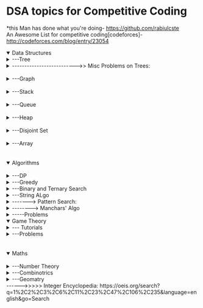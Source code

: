 # DSA topics for Competitive Coding #

*this Man has done what you're doing- https://github.com/rabiulcste
<br> An Awesome List for competitive coding[codeforces]- http://codeforces.com/blog/entry/23054


<details open>
<summary>Data Structures</summary>
  <details>
  <summary>---Tree</summary>
                    ------------->> When to use:<br>-If you need to maintain a list of objects that are sorted and unique, and if you need to be able to quickly insert and retrieve objects to and from this list, the ideal data structure will be a tree set (or a tree map, if you consider each object a key and associate another object called a value to it).
                    <details>
                            <summary>------Binary Tree</summary>
                             Khaali
                    </details>
                    <details>
                            <summary>------Binary Search Tree</summary>
                            <details>
                                    <summary>---------------About</summary>
                                     Is a binary tree with ( "node->left < node < node -> right)
                           </details>
                           <details>
                                   <summary>---------------------Declaration</summary>
                                            --------------------------[Code](https://github.com/aayush4vedi/MyCompetitiveCoding/blob/master/spoj/tree/BST/templateBST.cpp)
                                            <br>
                                            ---------------------------------Includes:
                                            <br>
                                            ------------------------------------1.Inserting a node<br>
                                            ------------------------------------2.Deletion of a node<br>
                                            ------------------------------------3.Searching for a node<br>
                                            ------------------------------------4.Tree traversal(preorder,inorder, postorder)                                               <br>
                                            ------------------------------------5.Printing the tree(display)<br>
                                            ------------------------------------6.Has path sum<br>
                                            ------------------------------------7.Height of a node<br>
                                            ------------------------------------8.Diameter of tree<br>
                                            ------------------------------------9.Mirror a tree<br>
                                            ------------------------------------10.LCA-using BST properties, so won't work on                                     tree !=BST<br>
                                            ------------------------------------11.Print ancestors of a node<br>
                                            ------------------------------------12.Print Vertically<br>
                                            ------------------------------------13.Diagonal Print-not working with class(goto                                            GfG)<br>
                           </details>
                           <details>
                                    <summary>--------------- Other Basic Implementations</summary>
                                    ------>> Check BST or Not:<br> -- https://github.com/rabiulcste/Data-Structure/blob/master/Binary-Search-Tree/Binary%20Tree%20is%20BST%20or%20not.cpp
                                    ------>> Convert BST to array: <br> -- https://github.com/rabiulcste/Data-Structure/blob/master/Binary-Search-Tree/Convert%20a%20BST%20to%20an%20Array.cpp<br>
                                    ------>> Create BST from sorted array: <br> -- https://github.com/rabiulcste/Data-Structure/blob/master/Binary-Search-Tree/Binary%20Tree%20(Create)%20From%20Sorted%20Array.cpp<br>
                                    ------>> Find Min/Max-recursive: <br> -- https://github.com/rabiulcste/Data-Structure/blob/master/Binary-Search-Tree/Binary%20Tree%20Find%20Min%20and%20Max%20Recursive.cpp<br>
                                    ------>> Convert BST to Min Heap: <br> -- https://www.geeksforgeeks.org/convert-bst-min-heap/<br>
                                    ------>> Contruct BST from given Level order transversal: <br> --https://www.geeksforgeeks.org/construct-bst-given-level-order-traversal/<br>
                                    ------>> Find K'th smallest element in BST: <br> --https://www.geeksforgeeks.org/find-k-th-smallest-element-in-bst-order-statistics-in-bst/
                           </details>
                           <details>
                                   <summary>---------------Uses</summary>
                                   <details>
                                           <summary>---------------------In heaps/Maps</summary>
                                   </details>
                           </details>
                           <details>
                                   <summary>---------------Questions</summary>
                                           <details>
                                                     <summary>--------------------------- 10 questions from HR</summary>
                                                      ---> https://www.hackerearth.com/practice/data-structures/trees/binary-search-tree/practice-problems/
                                            </details>
                                           <details>
                                                     <summary>--------------------------- Veronica MArs- HR</summary>
                                                      ---> https://www.hackerrank.com/contests/womens-codesprint/challenges/mars-and-the-binary-search-tree
                                            </details>    
                                           <details>
                                                     <summary>--------------------------- Codechef</summary>
                                                      ---> https://www.codechef.com/problems/MCO16503
                                            </details>                                  
                                            <details>
                                                     <summary>---------------------------Topic</summary>
                                                      Link: http://www.spoj.com/problems/BST/
                                                      <br>
                                                      Solution: https://www.quora.com/What-is-the-approach-to-solve-this-question-SPOJ-com-Problem-BST
                                            </details>
                           </details>
                  </details>
                  <details>
                          <summary>------Segment Tree</summary>
                          <details>
                                  <summary>---------------About</summary>
                                  ---Is a height balanced binary tree with static structure(str can't be changed once made)
                                  <br><br>------Height = log2(n)// n is #ele in array
                                  <br>------#Internal nodes = n-1
                                  <br>------#total nodes = n+n-1
                                  <br><br>
                                  ---Used in Range Queries.
                                  <br>
                                  ---Easy to think and code.
                                  <br>
                                  ---Fundamental operations:
                                  <br>
                                  ------(1)Merge: (going up) storing information(e.g. sum,min/max ele) of 2 nodes into a singe node
                                  <br>
                                  ------(2)Split: (going down) propagation of information(like: update)from parent node to it's children.It's done in **Lazy Manner.
                                  <br>Heavy light decompostion:https://blog.anudeep2011.com/heavy-light-decomposition/
                        </details>
                        <details>
                                <summary>---------------------Code: SegTree</summary>
                                          --------------------------[Code for SegTree](https://github.com/aayush4vedi/MyCompetitiveCoding/blob/master/spoj/tree/SegmentTree/template.cpp)
                                          <br>
                                          ---------------------------------Includes:
                                          <br>
                                          ------------------------------------1.Build tree-O(N)<br>
                                          ------------------------------------2.Update an index-O(logN)<br>
                                          ------------------------------------2.Update an Rante-O(NlogN) // the code gives SSGIV<br>
                                          ------------------------------------4.Range Query-O(logN)
                                          <br>
                                          ---------------------------------------------4.1 Range Sum Query<br>
                                          ---------------------------------------------4.1 Range Min Query<br>
                                          ------------------------------------TIP.To traverse array-print arr[i]
                                          </details>
                                          <details>
                                          <summary>---------------------Code: Lazy Propagation-segTree</summary>
                                          --------------------------[Code for SegTree]-LAZY PROPAGATION](https://github.com/aayush4vedi/MyCompetitiveCoding/blob/master/spoj/tree/SegmentTree/template_lazyPropagation.cpp)
                                          <br>
                                          ---------------------------------Includes:
                                          <br>
                                          ------------------------------------1.Build tree-O(N)<br>
                                          ------------------------------------2.Update an index-O(logN)<br>
                                          ------------------------------------2.Update an range-O(logN) //while upar wala does in O(nlogN)<br>
                                          ------------------------------------5.Point-Query//to see updated array(logN)
                                          <br>
                                          ------------------------------------TIP.To traverse array-REP(i,0,n)cout< < pointer-query(0,n-1,i-1);<br>
                                          ------------------------------------6.Range Query-O(logN)
                                          <br>
                                          ---------------------------------------------4.1 Range Sum Query<br>
                                          ---------------------------------------------4.1 Range Min Query
                        </details>
                        <details>
                                <summary>---------------Uses</summary>
                                <br>---------------------Range Queries in O(logN)
                        </details>
                        <details>
                                <summary>---------------Questions</summary>
                                <details>
                                        <summary>---------------------------Simple SegTree</summary>
                                                  Link: http://codeforces.com/contest/380/problem/C
                                                  <br>
                                                  Solution: https://sidhantgoyal.wordpress.com/2014/02/05/sereja-and-brackets/
                                                  <br>https://github.com/jhonber/Programming-Contest/blob/47b0e6685c18dc4dc3640fc7e1982628681ad718/codeforces/Codeforces%20Round%20%23223%20%28Div.%201%29/C.cpp
                                 </details>
                                 <details>
                                        <summary>---------------------------CodeForces collection-undone: http://codeforces.com/blog/entry/15890</summary>
                                 </details>
                                 <details>
                                        <summary>---------------------------Another collection-All done</summary>
                                                  Link: http://jaskamalkainth.github.io/Segment-tree-Problems/                                                    </details>
                        </details>
                        </details>
                        <details>
                                <summary>------Trie</summary>
                                ------------reTRIEval of data
                                <br>------------ Trie can store information about keys/numbers/strings compactly in a tree.
                                <br>------------used in dictionary searching for strings
                                <details>
                                        <summary>------------code</summary>
                                        <details>
                                                 <summary>------------1.Mine</summary>
                                                 1.GfG: use when a bool value is reqd in class(is_last,count)-doesnt contains delete- https://www.geeksforgeeks.org/trie-insert-and-search/
                                                 2.GoTigers!-easy deletion(in C)-http://yihuad.blogspot.in/2013/11/trie-implementation-in-c-geeksforgeeks.html
                                                 <br>------------------Includes:
                                                 ------------------------0.Build trie-O(n*m)<br>
                                                 ------------------------1.Insertion-O(key lenght){time},O(alphabet_size*key_lenght*no_of_keys){space}<br>
                                                 ------------------------2.Search-O(key lenght){time},O(alphabet_size*key_lenght*no_of_keys){space}<br>
                                                 ------------------------3.Deletion<br>
                                                 ------------------------4.Lexographical print<br>
                                        </details>
                                        <details>
                                                 <summary>------------2.Using map</summary>
                                                 http://pastebin.com/fyqsH65k
                                        </details>
                                         <details>
                                                 <summary>------------2.Using Linked list</summary>
                                                 http://pastebin.com/kUYHiLRC
                                        </details>
                                        <details>
                                                 <summary>------------3.Using Classes </summary>
                                                 https://gist.github.com/reterVision/8487831
                                        </details>
                                        <details>
                                                 <summary>------------4.Memory Effecient(& easy)</summary>
http://yihuad.blogspot.in/2013/11/trie-implementation-in-c-geeksforgeeks.html                                        </details>
                                </details>
                                <details>
                                        <summary>------------Questions</summary>
                                        <details>
                                                <summary>---------------(A)Bit-string wale(XOR)</summary>
                                                <details>
                                                       <summary>------------------1.Find 2 elements in array with max XOR value                                                        </summary>
                                                       Link: https://threads-iiith.quora.com/Tutorial-on-Trie-and-example-problems
                                                       <br>solution: https://www.geeksforgeeks.org/minimum-xor-value-pair/
                                              </details>
                                              <details>
                                                       <summary>------------------1.Find subarray with maximum XOR                                                        </summary>
                                                       Link: https://threads-iiith.quora.com/Tutorial-on-Trie-and-example-problems
                                                       <br>solution: https://www.geeksforgeeks.org/find-the-maximum-subarray-xor-in-a-given-array/
                                              </details>
                                              <details>
                                                       <summary>------------------1.print the number of subarrays whose XOR is less than K                                                        </summary>
                                                       Link: https://threads-iiith.quora.com/Tutorial-on-Trie-and-example-problems
                                                       <br>solution: https://www.geeksforgeeks.org/subarray-xor-less-k/
                                              </details>
                                        </details>
                                        <details>
                                                <summary>---------------(B)Alpha-string</summary>
                                                <details>
                                                        <summary>------------------(E).Add & count partial appearnces</summary>
                                                        Link:  https://www.hackerrank.com/challenges/contacts/problem <br>
                                                        Solution: https://www.hackerrank.com/challenges/contacts/editorial
                                                </details>
                                                <details>
                                                        <summary>------------------(M).Find if a string is prefix of any other</summary>
                                                        Link: https://www.hackerrank.com/challenges/no-prefix-set/problem <br>
                                                        Solution: https://www.hackerrank.com/challenges/no-prefix-set/editorial
                                                </details>              
                                                <details>
                                                        <summary>------------------(M).Phone list-SPOJ: used vector of occurrences in node declaration</summary>
                                                        Link: http://www.spoj.com/problems/PHONELST/<br>
                                                        Solution: http://theoryofprogramming.com/2015/08/24/trie-tree-practise-spoj-phonelst/
                                                </details>  
                                                <details>
                                                        <summary>------------------(D).Partial Search & Lexographical Print</summary>
                                                        Link:http://theoryofprogramming.com/2015/09/01/trie-tree-practise-spoj-dict/ 
                                                </details>                                            
                                          </details>
                                </details>
                        </details>
                        <details>
                                <summary>------Balanced Binary tree(1): BIT/AVL Tree</summary>
                                <details>
                                        <summary>--------About</summary>
                                        -->>  Adelson, Velski & Landis<br>
                                        -->> Def.: is a self-balancing BST where the difference between heights of left and right subtrees cannot be > 1 for all nodes(i.e. balancing factor <= 1).<br>
                                        <details>
                                                 <summary>-->> Why bother making another tree:---- </summary>
                                                ----------------->> AVL vs BST:<br> 
                                                ---> In skewed BST(elements are inserted monotonically); operations (e.g., search, max, min, insert, delete.. etc) take O(n) time{as h=n here}.Height of an AVL tree is always O(Logn)<br>
                                                ----------------->> AVL vs Red-Black tree:<br>
                                                ---> Both do operations in O(logN).<br>
                                                ---> AVL trees cause more rotations during insertion and deletion, hence are MORE BALANCED.So, if more:<br>
                                                --------------* insertion/deletion is required: use Red Black tree<br>
                                                --------------* search is required            : use AVL tree                                          
                                         </details>  
                          </details>
                                <details>
                                        <summary>------------>> Template</summary>
                                        ----(1) Includes: insert,display,inorder,preorder,postorder,delete:<br>
                                        -- https://github.com/aayush4vedi/MyCompetitiveCoding/blob/master/tree/AVL_tree/template.cpp<br>
                                  </details>                          
                                <details>
                                         <summary>------------>> Uses</summary>
                                          <details>
                                                   <summary>----Find kth smallest element in array after sorting for each query</summary>
                                          </details>
                                          <details>
                                                   <summary>----Find median in running array</summary>
                                                    -- https://www.geeksforgeeks.org/?p=14873
                                          </details>   
                                          <details>
                                                   <summary>----Maximum of all subarrays of size k</summary>
                                                    -->> Given an array and an integer k, find the maximum for each and every contiguous subarray of size k.<br>
                                                    -- https://www.geeksforgeeks.org/?p=11306
                                          </details>   
                                          <details>
                                                   <summary>----Count number of smaller elements on right side of each element</summary>
                                                  -- https://www.geeksforgeeks.org/?p=17235
                                          </details>                                     
                                </details>
                        </details>
                        <details>
                                 <summary>------Balanced Binary tree(2):Red Black Tree</summary>
                                  <details>
                                        <summary>--------About</summary>
                                        -->> Def.: is a self-balancing BST where very node follows following rules.:<br>
                                        ---------------(1)Every node has a color either red or black. <br>
                                        ---------------(2)Root of tree is always black <br>                               
                                        ---------------(3)There are no two adjacent red nodes  <br>
                                        ---------------(4)Every path from root to a NULL node has same number of black nodes<br>                               ---> Every Red Black Tree with n nodes has height < = 2Log2(n+1)
                                          <details>
                                                 <summary>-->> Why bother making another tree:---- </summary>
                                                ----------------->> Red Black vs BST:<br> 
                                                ---> In skewed BST(elements are inserted monotonically); operations (e.g., search, max, min, insert, delete.. etc) take O(n) time{as h=n here}.Height of an AVL tree is always O(Logn)<br>
                                                ----------------->> AVL vs Red-Black tree:<br>
                                                ---> Both do operations in O(logN).<br>
                                                ---> AVL trees cause more rotations during insertion and deletion, hence are MORE BALANCED.So, if more:<br>
                                                --------------* insertion/deletion is required: use Red Black tree<br>
                                                --------------* search is required            : use AVL tree                                    
                                         </details>  
                              </details>
                                <details>
                                        <summary>------------>> Template</summary>
                                        ----(1) Includes: insert,display,inorder,preorder,postorder,delete:<br>
                                        -- https://gist.github.com/nandor/9249431<br>
                                        ----(2) Inlcudes: insert, delete, get min, decrease key
                                  </details>                          
                                <details>
                                         <summary>------------>> Uses</summary>                               
                                </details>                          
                         </details>    
                        <details>
                                <summary>------Heap</summary>
                                -->> About: is a complete Binary tree(except last level nodes), with elements filled in inc//dec order.<br>
                                <details>
                                        <summary>---------MinHeap</summary>
                                        <details>
                                                 <summary>------------------->> Template: {insert,delete- both O(logn)}</summary>
                                                  -- https://github.com/aayush4vedi/MyCompetitiveCoding/blob/master/tree/minHeap/template.cpp
                                        </details>
                                </details>
                                        <details>
                                        <summary>---------MaxHeap</summary>
                                        <details>
                                                 <summary>------------------->> Template: {insert,delete- both O(logn)}</summary>
                                                  --http://www.sanfoundry.com/cpp-program-implement-max-heap/
                                        </details>                                                  
                                </details>
                                <details>
                                        <summary>----->>>>>>> Uses:</summary>
                                        --> Heap sort:  sort an array in O(nLogn) time<br>
                                        --> Priority Queue: Priority queues can be efficiently implemented using Binary Heap because it supports insert(), delete() and extractmax(), decreaseKey() operations in O(logn) time. Binomoial Heap and Fibonacci Heap are variations of Binary Heap.<br>
                                        --> in Graph algo: Djisktra's, Prims'<br>
                                        --> 
                                </details>
                                <details>
                                        <summary>------Problems on Heap</summary>
                                        -- codechef tagged: https://www.codechef.com/tags/problems/heap<br>
                                        -- codemonk{4Q}: https://www.hackerearth.com/challenge/competitive/code-monk-heaps-and-priority-queues/problems/<br>
                                        -- https://www.codechef.com/problems/ANUMLA<br>
                                        -- http://www.spoj.com/problems/PRO/<br>
                                        -- http://www.spoj.com/problems/EXPEDI/<br>
                                        -- http://www.spoj.com/problems/LAZYPROG/
                               </details>                          
                       </details>
                       <details>
                              <summary>------Splay Tree</summary>
                      </details>
                      <details>
                              <summary>------Treap</summary>
                      </details>
                      <details>
                              <summary>------Suffix Tree</summary>
                      </details>
                      <details>
                              <summary>------Prefix Tree</summary>
                      </details>
             </details>
            <details>
                    <summary>-------------------------->> Misc Problems on Trees:</summary>
            </details>            
              <br>
      </details>
      <details>
              <summary>---Graph</summary>
              <details>
                      <summary>---------1.Representation</summary>
                      Link: https://gist.github.com/mailpraveens/78713d5d69601bdb6737
              </details>
               <details>
                      <summary>---------2.BFS</summary>
                      <details>
                              <summary>---------------2.1.BFS</summary>
                              link: https://github.com/rabiulcste/Graph-Theory/blob/master/BFS.cpp
                      </details>
                       <details>
                              <summary>---------------2.2.BFS using color{W,G,B}</summary>
                              link: https://github.com/rabiulcste/Graph-Theory/blob/master/BFS%20using%20color.cpp
                      </details>
                       <details>
                              <summary>---------------2.3. 2D BFS</summary>
                              Code: https://github.com/rabiulcste/Graph-Theory/blob/master/BFS%20(2D).cpp
                              example: https://stackoverflow.com/questions/37654296/breadth-first-search-on-2d-array
                      </details>
                </details>
                <details>
                      <summary>---------3.DFS</summary>
                      <details>
                               <summary>---------------3.1 DFS using adjacency list</summary>
                                link: https://github.com/rabiulcste/Graph-Theory/blob/master/DFS.cpp
                      </details>
                      <details>
                               <summary>---------------3.2 DFS using adjacency matrix</summary>
                               link: https://github.com/rabiulcste/Graph-Theory/blob/master/DFS%20using%20matrix.cpp
                      </details>
                      <details>
                               <summary>---------------3.3 2D-DFS</summary>
                               link: https://github.com/rabiulcste/Graph-Theory/blob/master/DFS%202D.cpp
                      </details>
                      <details>
                               <summary>---------------3.3 DFS - Leaf Count and Print</summary>
                               link: https://github.com/aayush4vedi/MyCompetitiveCoding/edit/master/DSA.md
                      </details>
                      <details>
                               <summary>---------------3.3 Cycle detection using DFS</summary>
                               link: https://github.com/rabiulcste/Graph-Theory/blob/master/Cycle%20in%20a%20Graph%20using%20DFS.cpp
                      </details>
              </details>
              <details>
                      <summary>---------4.Shortest Path</summary>
                      <details>
                              <summary>---------------4.1 Djikstra's {works only for + edge weight}</summary>
                              ------to find the shortest paths from the source vertex to all other vertices in the graph.
                                      <details>
                                      <summary>---------------4.1.1 Djikstra's Easy</summary>
                                      link: https://github.com/rabiulcste/Graph-Theory/blob/master/Dijkstra%20easy.cpp
                                      </details>
                                      <details>
                                      <summary>---------------4.1.2 Djikstra's 2D</summary>
                                      link: https://github.com/rabiulcste/Graph-Theory/blob/master/Dijkstra%202D.cpp
                                      </details>
                                      <details>
                                      <summary>---------------4.1.3 Djikstra's Path Print</summary>
                                      link: https://github.com/rabiulcste/Graph-Theory/blob/master/Dijkstra%20Path%20Print.cpp
                                      </details>
                                      <details>
                                      <summary>---------------4.1.4 Djikstra's !easy</summary>
                                      link: https://github.com/rabiulcste/Graph-Theory/blob/master/Dijkstra's%20Algorithm.cpp
                                      </details>https://github.com/rabiulcste/Graph-Theory/blob/master/Bellman%20Ford%20Algorithm.cpp
                      </details>
                      <details>
                              <summary>---------------4.2 Bellman Ford {works for -ve edge weight too}-O(V.E)</summary>
                              ------to find the shortest paths from the source vertex to all other vertices in the graph.
                                      <details>
                                      <summary>---------------4.2.1 Bellman Ford</summary>
                                      link: https://github.com/rabiulcste/Graph-Theory/blob/master/Bellman%20Ford%20Algorithm.cpp
                                      </details>
                                      <details>
                                      <summary>---------------4.2.2 Bellman Ford easy</summary>
                                      link: https://github.com/aayush4vedi/MyCompetitiveCoding/edit/master/DSA.md
                                      </details>
                                      <details>
                                      <summary>---------------4.2.3 Bellman Ford using matrix</summary>
                                      link: https://github.com/rabiulcste/Graph-Theory/blob/master/Bellman%20Ford%20using%20matrix.cpp
                                      </details>
                      </details>
                      <details>
                              <summary>---------------4.3 Floyd-Warshall's {works only for both +/- edge weight}-O(v^3)</summary>
                              ------used to find the shortest paths between between all pairs of vertices in a graph
                              link: 
                                      <details>
                                      <summary>---------------4.3.1 Floyd-Warshall's</summary>
                                      link: https://github.com/rabiulcste/Graph-Theory/blob/master/Floyd%20Warshall%20algorithm.cpp
                                      </details>       
                                      <details>
                                      <summary>---------------4.3.1 Floyd-Warshall's easy</summary>
                                      link: https://github.com/rabiulcste/Graph-Theory/blob/master/Floyd%20Warshall%20Easy.cpp
                                      </details>  
                      </details>                
              </details>
                <details>
                      <summary>---------5.Minimum Spanning Tree</summary>
                                <details>
                                         <summary>---------------5.1.Kruskal's - O(ElogV)</summary>
                                ---builds the spanning tree by adding edges one by one into a growing spanning tree.
                                <br>---follows GREEDY approach as in each iteration it finds an edge which has least weight and add it to the growing spanning tree.<br>
---code: https://github.com/rabiulcste/Graph-Theory/blob/master/Mst%20Krushkal%20Algorithm.cpp
                                </details>
                                <details>
                                         <summary>---------------5.2.Prim's - O((E+V)logV)</summary>
                                ---also use Greedy approach<br>---here we grow the spanning tree from a starting position<br>--- Unlike an edge in Kruskal's, we add vertex to the growing spanning tree in Prim's.<br>
code: https://github.com/rabiulcste/Graph-Theory/blob/master/Mst%20Prims%20Algorithm.cpp
                                </details>
                </details>
                <details>
                      <summary>---------6.Check Eulerian or not</summary>
                      <details>
                                <summary>-------------6.1 for directed graph</summary>
                                 ---link: https://github.com/rabiulcste/Graph-Theory/blob/master/Eulerian%20for%20Directed%20Graph.cpp
                      </details>
                       <details>
                                <summary>-------------6.1 for undirected graph</summary>
                                 ---link: https://github.com/rabiulcste/Graph-Theory/blob/master/Eulerian%20for%20Undirected%20Graph.cpp
                      </details>
              </details>
                <details>
                      <summary>---------7.Bipartite</summary>
                      <details>
                               <summary>--------------7.1 isBipartite</summary>
                               ---link: https://github.com/rabiulcste/Graph-Theory/blob/master/IsBipartite.cpp
                      </details>
                      <details>
                               <summary>--------------7.1 Max Bipartite Matching</summary>
                               ---link: https://github.com/rabiulcste/Graph-Theory/blob/master/Max%20Bipartite%20Matching.cpp
                      </details>
              </details>
              <details>
                      <summary>---------8.Topological Sort</summary>
                      <details>
                              <summary>-------------8.1 Topological Sort- Easy</summary>
                               ---link: https://github.com/rabiulcste/Graph-Theory/blob/master/Topsort%20easy%20full-code.cpp
                      </details>
                      <details>
                              <summary>-------------8.1 Topological Sort in DAG</summary>
                               ---link: https://github.com/rabiulcste/Graph-Theory/blob/master/Topsort%20in%20DAG.cpp
                      </details>                
              </details>
                <details>
                      <summary>---------9.Articulation Point</summary>
                      ---a vertex is called an articulation point if removing it and all the edges associated with it results in the increase of the number of connected components in the graph
                      <br>--code: https://github.com/rabiulcste/Graph-Theory/blob/master/Articulation%20Point.cpp
              </details>
              <details>
                      <summary>---------10. Connected</summary>
                      <details>
                                <summary>-------------10.1. No. of connected components</summary>
                                ---link: https://github.com/rabiulcste/Graph-Theory/blob/master/No.%20of%20Connected%20Components%20in%20a%20Graph.cpp
                      </details>
                      <details>
                                <summary>-------------10.2. No. of Strongly connected components</summary>
                                ---link: https://github.com/rabiulcste/Graph-Theory/blob/master/Strongly%20Connected%20Components.cpp
                      </details>
            </details>
            <details>
                      <summary>---------11.Max Flow</summary>
                      <details>
                              <summary>---------------11.1. Edmonds-Karp's</summary>
                              ---link: https://github.com/rabiulcste/Graph-Theory/blob/master/Max%20Flow%20Edmonds-Karp%20Algorithm.cpp
                      </details>
            </details>
            <details>
                     <summary>---------------12.Min Vertex Cover</summary>
                              ---link: https://github.com/rabiulcste/Graph-Theory/blob/master/Min%20Vertex%20Cover.cpp
             </details>
              <details>
                     <summary>---------------13.Cut Vertex</summary>
                              ---link: https://github.com/rabiulcste/Graph-Theory/blob/master/Cut%20Vertex.cpp
             </details>
             <details>
                      <summary>------------(.) Graph Coloring</summary>
                      <details>
                                <summary>---------------------->>> Standard Problems</summary>
                                <details>
                                       <summary>--- Perform Coloring on Edges</summary>
                                        ---------------performs greedy coloring on edges<br>
                                        -------->code: https://github.com/aayush4vedi/MyCompetitiveCoding/blob/master/Graph_Coloring/performs_coloring_on_EDGEs_of_graph.cpp
                                </details> 
                                <details>
                                       <summary>--- Perform Coloring on Vertices</summary>
                                        -------------performs greedy coloring on vertices<br>
                                        -------->code: https://github.com/aayush4vedi/MyCompetitiveCoding/blob/master/Graph_Coloring/performs_coloring_on_VERTICES_of_given_graph.cpp
                                </details>  
                                <details>
                                       <summary>--- Perform Coloring on All Possible Edges</summary>
                                        ---------------//for all the possible n*(n-1)/2 edges<br>//doesnt even asks for edges<br>
                                        -------->code:https://github.com/aayush4vedi/MyCompetitiveCoding/blob/master/Graph_Coloring/perform_edge_coloring_on_complete_graph.cpp
                                </details> 
                                <details>
                                       <summary>--- Checks if 2 graphs are bipartitie using 2 color thormem</summary>
                                        --------------- //uses adj matrix<br>
                                        -------->code:https://github.com/aayush4vedi/MyCompetitiveCoding/blob/master/Graph_Coloring/check_if_2_graphs_are_bipartitie_using_2_color_theorem.cpp
                                </details>    
                                <details>
                                       <summary>--- Perform Coloring on Given Bipartite Graph</summary>
                                        ---------------takes a bipartite graph as input and outputs
    colours of the each vertex after coloring the vertices<br>
                                        -------->code:https://github.com/aayush4vedi/MyCompetitiveCoding/blob/master/Graph_Coloring/performs_graph_coloring_on_given_bipartite_graph.cpp
                                </details> 
                                <details>
                                       <summary>--- Finds Chromatic number and performs coloring on cyclic graph</summary>
                                         -------->code: https://github.com/aayush4vedi/MyCompetitiveCoding/blob/master/Graph_Coloring/finds_chromatic_no_and_perform_coloring.cpp
                                </details>      
                                <details>
                                       <summary>--- Finds independent sets in graph by graph coloring</summary>
                                        ---------------finds largest independent set by graph coloring<br>
                                        ---------------In graph theory, an independent set or stable set is a set of vertices in a graph, no two of which are adjacent. That is, it is a set I of vertices such that for every two vertices in I, there is no edge connecting the two. <br>       ---->>code:https://github.com/aayush4vedi/MyCompetitiveCoding/blob/master/Graph_Coloring/find_independent_sets_in_graph_by_graph_coloring.cpp
                                        --------------- <br>
                                </details> 
                      </details>                                       
                      <details>
                              <summary>------------(.) Uses:<summary>
                                       <br>-- Making schedule/timetables
                                       <br>-- sudoku
                                        <br>-- Bipartite Graph
                                        <br>-- Four coloring problem: code- https://github.com/okaydemir/4-color-theorem/blob/master/four_color.cpp
                      </details>     
                </details> 
      </details>
  </details>
  <br>
  <details>
  <summary>---Stack</summary>
    
  </details>
  <br>
  <details>
  <summary>---Queue</summary>
    
  </details>
  <br>
  <details>
  <summary>---Heap</summary>
  </details>
  <br>
  <details>  
  
  <summary>---Disjoint Set</summary>
    <details>
  <summary>---------Union Find</summary>
  ---link: https://github.com/rabiulcste/Graph-Theory/blob/master/Union-Find%20(Disjoint%20sets%20data%20structure).cpp
  </details>
  </details>
  <br>
  <details>
  <summary>---Array</summary>
    
  </details>
</details>
<br><br>
<details open>
        <summary>Algorithms</summary>
        <br>
                <details>
                        <summary>---DP</summary>
                        ##The last resort of any interviewer set on seeing you fail<br>
                        ------------------------>>>>>Greedy vs DP:<br>---given a problem which can be solved by greedy method, it can also be solved by dp but IT IS OVERKILLING.
                        <details>
                        <summary>--------->>About</summary>  
                        --Diff b/w MEMOIZATION & DP: https://www.codechef.com/wiki/tutorial-dynamic-programming
                        --How to identify DP problems: it must have-<br>
                        ----(A)Optimal Substructure: we can get the final answer just by combining ans of subproblems<br>
                        ----(B)Overlapping Subproblems: same value is being asked again&again."Remember your past."<br>
                        </details>
                        <details>
                                  <summary>---------->>>How to solve?</summary>
                                  --Fab article:https://blog.pramp.com/how-to-solve-any-dynamic-programming-problem-603b6fbbd771<br>
                                  --the FAST Method:<br>
                                  -------(1) find the First solution  - just write the (ineffecient)brute force recursion you can think of<br>
                                  -------(2) Analyse the solution - if it has both (A)&&(B); buckle up for a buttload of DPing<br>
                                  -------(3) identify the Subproblem - (top_downing)save the result of each subproblem as we compute it and then check before computing any value whether or not it’s already computed.<br>
                                  -------(4) Turn around the solution - (bottom_upping) With our previous (top-down) solution, we started with n and repeatedly broke it down into smaller and smaller values until we reached n == 1 and n == 0. Now, instead, we’ll start with the base cases and work our way up until we get the result.<br>
                        </details>
                        <details>
                                <summary>------Knapsack</summary>
                                --Given weights and values of n items, put these items in a knapsack of capacity W to get the maximum total value in the knapsack
                                <details>
                                        <summary>----------(1) 0-1 Knapsack</summary>
                                        <details>
                                                  <summary>---------->>>Bottom-up Approach(DP)</summary>
                                                  --Complexity- O(nW)<br>
                                                  --Code: https://github.com/aayush4vedi/MyCompetitiveCoding/blob/master/dp/0-1Knapsack_bottom_up.cpp
                                        </details>
                                        <details>
                                                  <summary>---------->>>Overlapping Subproblem Approach(recursion)</summary>
                                                  --Complexity- O(2^2)<br>
                                                  --Code: https://github.com/aayush4vedi/MyCompetitiveCoding/blob/master/dp/0-1Knapsack_recursive.cpp
                                        </details>                                       
                                </details>
                                <details>
                                          <summary>-----------------------------Questions:</summary>
                                          <br>-------------------> Unbounded Knapsack(repetition is allowed) https://www.geeksforgeeks.org/unbounded-knapsack-repetition-items-allowed/ 
                                          <br>-------------------> Fractional Knapsack https://www.geeksforgeeks.org/fractional-knapsack-problem/ 
                                          <br>-------------------> https://discuss.codechef.com/questions/42898/exam-editorial-ncc-2014                                  
                                          <br>------------------->https://discuss.codechef.com/questions/87642/ssq-editorial
                                          <br>------------------->https://discuss.codechef.com/questions/75766/effdeliv-editorial
                                          <br>------------------->https://discuss.codechef.com/questions/80457/coex01-editorial
                                          <br>------------------->https://discuss.codechef.com/questions/87809/wa-in-eqgifts-problem-on-iarcs-pls-help
                                          <br>------------------->https://discuss.codechef.com/questions/90330/seabox-editorial
                                          <br>------------------->https://stackoverflow.com/questions/48616925/maximum-value-taken-by-thief
                                          <br>------------------->https://stackoverflow.com/questions/48560646/a-variant-of-the-knapsack-algorithm
                                          <br>------------------->https://stackoverflow.com/questions/48552724/fast-knapsack-solver-for-big-problems                             
                                          <br>------------------->http://www.spoj.com/problems/KNAPSACK/
                                          <br>------------------->http://www.spoj.com/problems/FOODIE/
                                          <br>------------------->http://www.spoj.com/problems/LKS/
                                          <br>------------------->http://www.spoj.com/problems/MINVEST/
                                          <br>------------------->http://www.spoj.com/problems/WACHOVIA/                                    
                                 </details>
                        </details>
                        <details>
                                <summary>------BitMask</summary>
                                 ----------->> Has exponantial space&time complexities.<br>
                                 ----------->> When to use: "To solve a sub problem, I need the previously visited positions/indices"
                                <details>
                                         <summary>------Questions:</summary>  
                                          -------------------->> 1D bitmask-How many subsets with sum >=k : O(n*2^n)<br>
                                          ----link: https://github.com/aayush4vedi/MyCompetitiveCoding/blob/master/dp/bitmask_how_many_subsets_with_sum_%3C%3DK.cpp
                                          <br>-------------------->> 2D bitmask- job assignment problem : O(2^n)<br>
                                          ----link: https://github.com/aayush4vedi/MyCompetitiveCoding/blob/master/dp/bitmask2D_job_assignment_problem.cpp
                                          <br>-------------------->>[Easy]https://www.codechef.com/problems/MARCHA1                                                       <br>-------------------->>[Easy]https://www.codechef.com/JAN13/problems/LEALCO
                                          <br>-------------------->>[Easy]http://www.spoj.com/problems/GNY07H/
                                          <br>-------------------->>[Easy]http://www.spoj.com/problems/HIST2/
                                          <br>-------------------->>[Easy]http://www.spoj.com/problems/M3TILE/
                                          <br>-------------------->>[Medium]http://www.spoj.com/problems/COURIER/
                                          <br>-------------------->>[Hard]http://www.spoj.com/problems/BABY/
                                          <br>-------------------->>[Hard]http://www.spoj.com/problems/HELPBOB/
                                </details>                          
                        </details>
                        <details>
                                <summary>------Coin Change</summary>
                                ------------>> Problem: given infinite supply of coins of denominations a[], find how many ways can sum N be given?<br>
                                ------------>> Solution- O(m*n)<br>----//Optimal substructure: f(a[],n,N)=f(a[],n-1,N)+f(a[],n,N-am)//(i)not taking the n'th coin and (ii)taking it<br>----link: https://github.com/aayush4vedi/MyCompetitiveCoding/blob/master/dp/coin_change.cpp
                                <br>------------->> Min no of coins to make given change:<br>
                                  ---code: https://github.com/aayush4vedi/MyCompetitiveCoding/blob/master/dp/Minimum_number_of_coins_for_a_given_change.cpp
                        </details>
                        <details>
                                <summary>------Digit DP</summary>
                                <details>
                                        <summary>---------->>Where to use:</summary>
                                        --calculation of how many numbers between two values ( say, A and B) satisfying a particular property<br>
                                        --Answer=solve(B)-solve(A-1) 
                                </details>     
                                <details>
                                        <summary>---------->>Example: <br>---(1)how many integers in the interval [L..R] have sum divisible by a number K<br>--solution: https://github.com/aayush4vedi/MyCompetitiveCoding/blob/master/dp/digitDP_how_many_digits_with_sumk.cpp<br>---(2)Sum of digits from A to B <br>--solution: https://github.com/aayush4vedi/MyCompetitiveCoding/blob/master/dp/digitDP_calculate_sum_of_dig_fromAtoB.cpp
                                        </summary>
                                </details>   
                                <details>
                                        <summary>---------->> Problems:</summary>
                                         --(.) https://www.codechef.com/problems/WORKCHEF <br>
                                         --(.) http://www.spoj.com/problems/NUMTSN/<br>
                                         --(.) http://www.spoj.com/problems/LUCIFER/<br>
                                         --(.) http://www.spoj.com/problems/RAONE/<br>  
                                         --(.) http://www.spoj.com/problems/PR003004/<br>
                                         --(.) http://www.spoj.com/problems/CPCRC1C/<br>
                                         --(.) https://devskill.com/CodingProblems/ViewProblem/392<br>
                                         --(.) https://www.codechef.com/problems/DIGIMU<br>  
                                         --(.) http://www.spoj.com/problems/TAP2012C/en/<br>
                                         --(.) http://codeforces.com/gym/100886/problem/G<br>
                                         --(.) https://vjudge.net/problem/LightOJ-1205<br>  
                                         --(.) http://codeforces.com/contest/628/problem/D<br> 
                                         --(.) https://toph.co/p/lids<br> 
                                         --(.) https://vjudge.net/problem/LightOJ-1068                                  
                                </details>
                        </details>                  
                        <details>
                                <summary>------Edit Distance</summary>
                                --->> convert string1 to string2 by remove/delete/insert<br>
                                <details>
                                        <summary>--------------Code: </summary>
                                        <details>
                                                 <summary>-----------------(1)Recursion: O(3^n)</summary>
                                                  Link: https://github.com/aayush4vedi/MyCompetitiveCoding/blob/master/dp/Edit_Distance_Recursive.cpp
                                        </details>
                                        <details>
                                                 <summary>-----------------(1)DP: O(n*m):O(n*m)::time:space</summary>
                                                  Link: https://github.com/aayush4vedi/MyCompetitiveCoding/blob/master/dp/Edit_Distance_Bottom_Up.cpp
                                        </details>                                  
                                </details>
                        </details>
                        <details>
                                <summary>------Distinct Subsequences</summary>
                                --->> Given a string;count all distict subsequences((2^n)-repeated)<br>
                                --->> Link: https://github.com/aayush4vedi/MyCompetitiveCoding/blob/master/dp/Distinct_Subsequence.cpp
                        </details> 
                        <details>
                                <summary>------Joshephus Problem:</summary>
                                 <details>
                                         <summary>--->>Statement:</summary>
                                         Given the total number of persons n and a number k which indicates that k-1 persons are skipped and kth person is killed in circle. The task is to choose the place in the initial circle so that you are the last one remaining and so survive.<br>Code O(n) : https://github.com/aayush4vedi/MyCompetitiveCoding/blob/master/dp/Josephus_Problem.cpp
                                </details>                                 
                        </details>                    
                        <details>
                                <summary>------LCS</summary>
                                <details>
                                        <summary>-----------1.LCS length -O(m*n)</summary>
                                        Code: https://github.com/aayush4vedi/MyCompetitiveCoding/blob/master/dp/LCS_Length_(bottom%20up).cpp
                                </details>  
                                <details>
                                        <summary>-----------2.LCS print-O(m*n)</summary>
                                        Code: https://github.com/aayush4vedi/MyCompetitiveCoding/blob/master/dp/LCS_Print_Backtrack.cpp
                                </details>
                                <details>
                                        <summary>-----------3.LCS print(sentence)-O(m*n)</summary>
                                        Code: https://github.com/aayush4vedi/MyCompetitiveCoding/blob/master/dp/LCS_Print_(sentence).cpp
                                </details>  
                                <details>
                                        <summary>-----------0.shortest common subsequence</summary>
                                        Code: https://github.com/aayush4vedi/MyCompetitiveCoding/blob/master/dp/Shortest_Common_Subsequence.cpp
                                </details>                             
                        </details>    
                        <details>
                                <summary>------Longest Increasing subseq</summary>
                                <details>
                                        <summary>---->> Code for:</summary>
                                        (1)LIS length- O(nlogn)<br>-code: https://github.com/aayush4vedi/MyCompetitiveCoding/blob/master/dp/Length_Of_LIS.cpp<br>
                                        (2) LIS print- O(nlogn) vs O(n^2)<br>-code: https://github.com/aayush4vedi/MyCompetitiveCoding/blob/master/dp/LIS-O(nlogn).cpp
                                 </details>   
                                 <details>
                                        <summary>--------->>Questions</summary>
                                        ------------------------(1)Building Bridges problem- sort by north x and apply LIS<br>
                                        ----link: https://github.com/aayush4vedi/MyCompetitiveCoding/blob/master/dp/building_Bridges_Problem_LIS.cpp 
                                </details>                            
                        </details>    
                        <details>
                                <summary>------Longest Palindromic Subseq</summary>
                                -code: https://github.com/aayush4vedi/MyCompetitiveCoding/blob/master/dp/Longest_Palindromic_Subsequence.cpp
                        </details>    
                        <details>
                                <summary>------Matrix Chain Multiplication</summary>
                                -->> About: given a chain of matrices a[]{a[i](nxm), a[i+1](mxp)i.e. all the consecutive matrices can be multiplied}; find the order of multiplication to maximise the result: A(BC)or(AB)C<br>
                                -code: https://github.com/aayush4vedi/MyCompetitiveCoding/blob/master/dp/Matrix_Chain_Multiflication.cpp
                        </details>    
                        <details>
                                <summary>------Largest sum 1D contiguous Array</summary>
                                -code- O(n) : https://github.com/aayush4vedi/MyCompetitiveCoding/blob/master/dp/Largest_sum_1D_contiguous_array.cpp
                        </details>
                       <details>
                                <summary>------Max Sum such that no 2 elements are adjacent</summary>
                                -code- o(n) : https://github.com/aayush4vedi/MyCompetitiveCoding/blob/master/dp/MaxSumForNonAdjacentElements.cpp
                        </details>                     
                        <details>
                                <summary>------Min Cost Path in 2D matrix</summary>
                                (1)Right,Down, Diagonally-right-down<br>
                                 ---code O(n*m) : https://github.com/aayush4vedi/MyCompetitiveCoding/blob/master/dp/Minimum_Cost_Path_RDDrd.cpp<br>
                                (2)Up,Down,Right,Left<br>
                                 ---code: https://github.com/aayush4vedi/MyCompetitiveCoding/blob/master/dp/Min_cost_path_RLUD.cpp
                        </details>        
                        <details>
                                <summary>------nCr</summary>
                                --code: https://github.com/aayush4vedi/MyCompetitiveCoding/blob/master/dp/nCr.cpp
                        </details>        
                        <details>
                                <summary>------Palindomic Partitioning</summary>
                                --->> Print min #cuts to make all substrs palin<br>
                                - code -O(n^2) :https://github.com/aayush4vedi/MyCompetitiveCoding/blob/master/dp/PalindromePartitioningMinCut.cpp
                                <br>--->> Print all palindromic substrs:{Not-DP} <br>
                                - code - https://github.com/aayush4vedi/MyCompetitiveCoding/blob/master/dp/PrintAllPalindromes.cpp
                        </details>    
                        <details>
                                <summary>------Rod Cutting</summary>
                                 -->> Problem:<br>
                                  -Given a rod of length n inches and an array of prices that contains prices of all pieces of size smaller than n. Determine the maximum value obtainable by cutting up the rod and selling the pieces.
                                  -code: O(n^2) https://github.com/aayush4vedi/MyCompetitiveCoding/blob/master/dp/RodCut.cpp
                        </details>                    
                        <details>
                                <summary>------RMQ-sparse table</summary>
                                code: https://github.com/aayush4vedi/MyCompetitiveCoding/blob/master/dp/Range%20Min%20Query%20(Sparse%20Table).cpp
                        </details>       
                        <details>
                                <summary>------Subset sum-2D</summary>
                                code: https://github.com/aayush4vedi/MyCompetitiveCoding/blob/master/dp/Sum_of_subset(2D).cpp
                        </details>        
                        <details>
                                <summary>------Weighted Job scheduling</summary>
                                -->> Statement:<br>Given N jobs where every job is represented by following three elements of it:{ Start Time,Finish Time,Profit or Value Associated}.<br>
Find the maximum profit subset of jobs such that no two jobs in the subset overlap.<br> --code: https://github.com/aayush4vedi/MyCompetitiveCoding/blob/master/dp/Weighted_Job_Scheduling.cpp
                        </details>                          
                </details>
                <details>
                        <summary>---Greedy</summary>
                        <details>
                        <summary>----->>About:</summary>
                                  --makes a locally-optimal choice in the hope that this choice will lead to a globally-optimal solution.<br>-------------->>How to identify Greedy problems: think along these lines-<br>
                          --(1) Do I have a choice b/w diff alternatives at some point?<br>
                          --(2) Does this choice result in sub-problems that can be solved individually?<br>
                          --(3) Optimal substructure: Will I be able to use the solution of the sub-problem to derive a solution for the overall problem?<br> ------------------------>>>>>Greedy vs DP:<br>---given a problem which can be solved by greedy method, it can also be solved by dp but IT IS OVERKILLING.
                        </details>
                         <details>
                                  <summary>--------->>>Standard Problems</summary>
                                  <details>
                                          <summary>------------(.) Fractional Knapsack problem</summary>
                                          --Maximise value with sumWeight =W; breaking of an item will break the value is allowes.<br>
                                          -code: O(nlogn) https://github.com/aayush4vedi/MyCompetitiveCoding/blob/master/Greedy/fractional_knapsack.cpp                            
                                   </details>    
                                    <details>
                                            <summary>------------(.) Bin Packing Problem</summary>
                                            --Given n items of different weights and bins each of capacity c, assign each item to a bin such that number of total used bins is minimized. <br>
                                            -- code: O(n):O(1)::time:space https://github.com/aayush4vedi/MyCompetitiveCoding/blob/master/Greedy/BinPacking.cpp
                                      </details>    
                                    <details>
                                            <summary>------------(.) Set Cover Problem</summary>
                                            -- Given a universe U of n elements, a collection of subsets of U say S = {S1, S2…,Sm} where every subset Si has an associated cost. Find a minimum cost subcollection of S that covers all elements of U.<br>--------i.e. find the minimum number of sets needed to cover every element.<br>
                                           <br>--code: N/A
                                           <details>
                                                    <summary>------------------>>Problems:</summary>
                                                    ---- https://www.codechef.com/COOK52/problems/COVERING
                                          </details>
                                      </details> 
                                     <details>
                                            <summary>------------(.) K centers problem</summary>
                                            --->>>Given n cities and distances between every pair of cities, select k cities to place ATMs such that the maximum distance of a city to a ATM is minimized.<br>
                                           ------------------no polynomial time soln-it's NP hard problem
                                            ---->>Read: https://www.geeksforgeeks.org/k-centers-problem-set-1-greedy-approximate-algorithm/
                                      </details>    
                                    <details>
                                            <summary>------------(.) Job Sequencing(with deadline)</summary>
                                            ---->> Maximise the profit<br>
                                            -- code: O(n^2) https://github.com/aayush4vedi/MyCompetitiveCoding/blob/master/Greedy/job_sequencing_with_deadline.cpp
                                      </details>    
                                    <details>
                                            <summary>------------(.) Dijkstra's</summary>
                                      </details>         
                                    <details>
                                            <summary>------------(.) Prim's MST</summary>
                                      </details>  
                                    <details>
                                            <summary>------------(.) Huffman Coding</summary>
                                            - code: O(nlogn) https://github.com/aayush4vedi/MyCompetitiveCoding/blob/master/Greedy/huffman_coding.c
                                      </details>  
                                    <details>
                                            <summary>------------(.) Kruskal MST</summary>
                                      </details>  
                                    <details>
                                            <summary>------------(.) Activity Selection Problem</summary>
                                            ---->>> You are given n activities with their start and finish times. Select the maximum number of activities that can be performed by a single person, assuming that a person can only work on a single activity at a time.<br>
                                            --code: https://github.com/aayush4vedi/MyCompetitiveCoding/blob/master/Greedy/activity_selection_problem.cpp
                                      </details>  
                                     <details>
                                            <summary>------------(.) Graph Coloring Problem</summary>
                                            --->> See under Graphs
                                     </details>    
                                    <details>
                                            <summary>------------(.) Traveling Salesman Problem</summary>
                                            --->>> Statement: Given a set of cities and distance between every pair of cities, the problem is to find the shortest possible route that visits every city exactly once and returns back to the starting point.
                                            <br>---->> NP Hard- There is no polynomial time know solution for this problem.
                                            <details>
                                            <summary>---->> Diff btw Hamiltonian and TSP</summary>
                                                      -- The Hamiltoninan cycle problem is to find if there exist a tour that visits every city exactly once. Here we know that Hamiltonian Tour exists (because the graph is complete) and in fact many such tours exist, the problem is to find a minimum weight Hamiltonian Cycle.
                                           </details>
                                            -->> code: O(n!)<br> https://github.com/aayush4vedi/MyCompetitiveCoding/blob/master/Greedy/TSP.cpp
                                      </details>      
                                    <details>
                                            <summary>------------(.) </summary>
                                      </details>  
                         </details>   
                         <details>
                                  <summary>------->>> Problems</summary>
                                   <details>
                                             <summary>----------------------------------> 501 problems-set{sorted by difficulty level}</summary>
                                              https://a2oj.com/Category.jsp?ID=56
                                  </details>
                                   <details>
                                             <summary>-----------Problem</summary>
                                  </details>
                        </details>
                </details> 
                <details>
                        <summary>---Binary and Ternary Search</summary>
                        ----------->> HR tut on Ternary search: https://www.hackerearth.com/practice/algorithms/searching/ternary-search/tutorial/
                        <details>
                                 <summary>-------->> Problems</summary>
                                  <details>
                                           <summary>-----------HackerRank Problems: </summary>
                                            https://www.hackerrank.com/domains/algorithms/search
                                  </details>
                                  <details>
                                           <summary>-----------Codechef Tagged with Binary Search: </summary>
                                           https://www.codechef.com/tags/problems/binary-search
                                  </details>                          
                                  <details>
                                             <summary>-----------Spoj Problems-Binary Search</summary>
                                            http://codeforces.com/problemset/tags/binary%20search
                                  </details>
                                  <details>
                                             <summary>-----------Spoj Problems-Ternary Search</summary>
                                            http://codeforces.com/problemset/tags/ternary%20search
                                  </details>                             
                        </details>               
                </details>
                <details>
                        <summary>---String ALgo<summary>
                        <details>
                                <summary>-------> Pattern Search: </summary>
                                <details>
                                         <summary>------------(1) Knuth-Morris-Pratt</summary>
                                          --->> prints all occurrences of pat[] in txt[]
                                         <details>
                                                 <summary>------------>> Advantages over Naive method</summary>
                                       -- Naive: O(m(n-m+1));KMP : O(n+m)
                                     <br>-- Naive doesn’t work well in cases where we see many matching characters followed by a mismatching character.
                                     <br>-- The KMP matching algorithm uses degenerating property (pattern having same sub-patterns appearing more than once in the pattern) of the pattern
                                         </details>
                                 ------>> Idea: whenever we detect a mismatch , we already know some of the characters in the text of next window. We take advantage of this information to avoid matching the characters that we know will anyway match.<br>
                                --------------------------->> Must read-to get idea : http://jakeboxer.com/blog/2009/12/13/the-knuth-morris-pratt-algorithm-in-my-own-words/  
                                ---------->> code: https://www.geeksforgeeks.org/searching-for-patterns-set-2-kmp-algorithm/
                                </details>
                                 <details>
                                          <summary>------------(2) Z algorith</summary>
                                           -->> This algorithm finds all occurrences of a pattern in a text in linear time:O(m+n)<br>
                                          Read: https://ivanyu.me/blog/2013/10/15/z-algorithm/
                                 </details>
                        </details>  
                        <details>
                                <summary>--------> Manchars' Algo</summary>
                                 -->>to find the Longest Palindromic Sub-string in any string in o(N) <br>
                                 -- code: https://www.geeksforgeeks.org/manachers-algorithm-linear-time-longest-palindromic-substring-part-4/
                        </details>
                         <details>
                                  <summary>-----Problems</summary>
                                  ----HackerRank QB: https://www.hackerrank.com/domains/algorithms/strings
                           </details>
               </details>
              <details open>
                          <summary>Game Theory</summary>
                          <details>
                                  <summary>--- Tutorials</summary>
                          -->> To Read: https://medium.com/@lohitmarodia/game-theory-competitive-programming-98120cc14da3<br>
                          -->> TopCoder: https://www.topcoder.com/community/data-science/data-science-tutorials/algorithm-games/<br>
                          -->> Game of Nin: https://codeforcex.quora.com/Game-Theory-with-examples
                          </details>  
                          <details>
                                  <summary>---Problems</summary>
                                  -->> Codechef: https://www.codechef.com/problems/GTH
                                  -->> HR Question Bank: https://www.hackerrank.com/domains/algorithms/game-theory
                          </details>                  
              </details>
<br><br>
<details open>
        <summary>Maths</summary><br>
        <details>
                 <summary>---Number Theory</summary>
                  -------->> codechef tut: https://www.codechef.com/wiki/tutorial-number-theory/<br>
                  -------->> Codeforces: https://artofproblemsolving.com/community/c90633h1291397<br>
                  -------->> Russian Coder's Problem set- http://e-maxx.ru/algo/
        </details>
        <details>
                 <summary>---Combinotrics</summary>
                 --------->> Topcoder tut: https://www.topcoder.com/community/data-science/data-science-tutorials/basics-of-combinatorics/<br>
                 --------->> 
        </details>
        <details>
                 <summary>---Geomatry</summary>
                 <details>
                          <summary>------- Examples</summary>
                          --https://github.com/AlexandruValeanu/Competitive-Programming/tree/master/Geometry-Algorithms
                 </details>
        </details>
        ------>>>>> Integer Encyclopedia: https://oeis.org/search?q=1%2C2%2C3%2C6%2C11%2C23%2C47%2C106%2C235&language=english&go=Search<br>
</details>
<br><br><br>
                          
